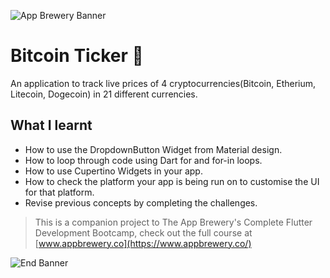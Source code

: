 ![App Brewery Banner](https://github.com/londonappbrewery/Images/blob/master/AppBreweryBanner.png)


# Bitcoin Ticker 🤑
An application to track live prices of 4 cryptocurrencies(Bitcoin, Etherium, Litecoin, Dogecoin) in 21 different currencies.




## What I learnt

- How to use the DropdownButton Widget from Material design.
- How to loop through code using Dart for and for-in loops.
- How to use Cupertino Widgets in your app.
- How to check the platform your app is being run on to customise the UI for that platform.
- Revise previous concepts by completing the challenges.


>This is a companion project to The App Brewery's Complete Flutter Development Bootcamp, check out the full course at [www.appbrewery.co](https://www.appbrewery.co/)

![End Banner](https://github.com/londonappbrewery/Images/blob/master/readme-end-banner.png)
